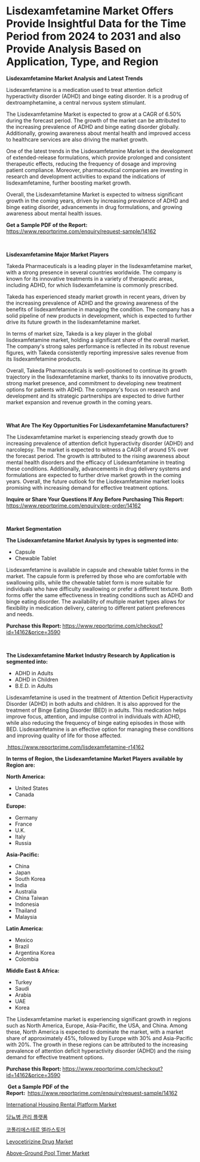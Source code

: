 <p><h1>Lisdexamfetamine Market Offers Provide Insightful Data for the Time Period from 2024 to 2031 and also Provide Analysis Based on Application, Type, and Region</h1></p><p><strong>Lisdexamfetamine Market Analysis and Latest Trends</strong></p>
<p><p>Lisdexamfetamine is a medication used to treat attention deficit hyperactivity disorder (ADHD) and binge eating disorder. It is a prodrug of dextroamphetamine, a central nervous system stimulant.</p><p>The Lisdexamfetamine Market is expected to grow at a CAGR of 6.50% during the forecast period. The growth of the market can be attributed to the increasing prevalence of ADHD and binge eating disorder globally. Additionally, growing awareness about mental health and improved access to healthcare services are also driving the market growth.</p><p>One of the latest trends in the Lisdexamfetamine Market is the development of extended-release formulations, which provide prolonged and consistent therapeutic effects, reducing the frequency of dosage and improving patient compliance. Moreover, pharmaceutical companies are investing in research and development activities to expand the indications of lisdexamfetamine, further boosting market growth.</p><p>Overall, the Lisdexamfetamine Market is expected to witness significant growth in the coming years, driven by increasing prevalence of ADHD and binge eating disorder, advancements in drug formulations, and growing awareness about mental health issues.</p></p>
<p><strong>Get a Sample PDF of the Report:&nbsp;</strong> <a href="https://www.reportprime.com/enquiry/request-sample/14162">https://www.reportprime.com/enquiry/request-sample/14162</a></p>
<p>&nbsp;</p>
<p><strong>Lisdexamfetamine Major Market Players</strong></p>
<p><p>Takeda Pharmaceuticals is a leading player in the lisdexamfetamine market, with a strong presence in several countries worldwide. The company is known for its innovative treatments in a variety of therapeutic areas, including ADHD, for which lisdexamfetamine is commonly prescribed.</p><p>Takeda has experienced steady market growth in recent years, driven by the increasing prevalence of ADHD and the growing awareness of the benefits of lisdexamfetamine in managing the condition. The company has a solid pipeline of new products in development, which is expected to further drive its future growth in the lisdexamfetamine market.</p><p>In terms of market size, Takeda is a key player in the global lisdexamfetamine market, holding a significant share of the overall market. The company's strong sales performance is reflected in its robust revenue figures, with Takeda consistently reporting impressive sales revenue from its lisdexamfetamine products.</p><p>Overall, Takeda Pharmaceuticals is well-positioned to continue its growth trajectory in the lisdexamfetamine market, thanks to its innovative products, strong market presence, and commitment to developing new treatment options for patients with ADHD. The company's focus on research and development and its strategic partnerships are expected to drive further market expansion and revenue growth in the coming years.</p></p>
<p>&nbsp;</p>
<p><strong>What Are The Key Opportunities For Lisdexamfetamine Manufacturers?</strong></p>
<p><p>The Lisdexamfetamine market is experiencing steady growth due to increasing prevalence of attention deficit hyperactivity disorder (ADHD) and narcolepsy. The market is expected to witness a CAGR of around 5% over the forecast period. The growth is attributed to the rising awareness about mental health disorders and the efficacy of Lisdexamfetamine in treating these conditions. Additionally, advancements in drug delivery systems and formulations are expected to further drive market growth in the coming years. Overall, the future outlook for the Lisdexamfetamine market looks promising with increasing demand for effective treatment options.</p></p>
<p><strong>Inquire or Share Your Questions If Any Before Purchasing This Report:</strong> <a href="https://www.reportprime.com/enquiry/pre-order/14162">https://www.reportprime.com/enquiry/pre-order/14162</a></p>
<p>&nbsp;</p>
<p><strong>Market Segmentation</strong></p>
<p><strong>The Lisdexamfetamine Market Analysis by types is segmented into:</strong></p>
<p><ul><li>Capsule</li><li>Chewable Tablet</li></ul></p>
<p><p>Lisdexamfetamine is available in capsule and chewable tablet forms in the market. The capsule form is preferred by those who are comfortable with swallowing pills, while the chewable tablet form is more suitable for individuals who have difficulty swallowing or prefer a different texture. Both forms offer the same effectiveness in treating conditions such as ADHD and binge eating disorder. The availability of multiple market types allows for flexibility in medication delivery, catering to different patient preferences and needs.</p></p>
<p><strong>Purchase this Report:&nbsp;</strong><a href="https://www.reportprime.com/checkout?id=14162&price=3590">https://www.reportprime.com/checkout?id=14162&price=3590</a></p>
<p>&nbsp;</p>
<p><strong>The Lisdexamfetamine Market Industry Research by Application is segmented into:</strong></p>
<p><ul><li>ADHD in Adults</li><li>ADHD in Children</li><li>B.E.D. in Adults</li></ul></p>
<p><p>Lisdexamfetamine is used in the treatment of Attention Deficit Hyperactivity Disorder (ADHD) in both adults and children. It is also approved for the treatment of Binge Eating Disorder (BED) in adults. This medication helps improve focus, attention, and impulse control in individuals with ADHD, while also reducing the frequency of binge eating episodes in those with BED. Lisdexamfetamine is an effective option for managing these conditions and improving quality of life for those affected.</p></p>
<p><a href="https://www.reportprime.com/lisdexamfetamine-r14162">&nbsp;https://www.reportprime.com/lisdexamfetamine-r14162</a></p>
<p><strong>In terms of Region, the Lisdexamfetamine Market Players available by Region are:</strong></p>
<p>
    <p> <strong> North America: </strong>
        <ul>
            <li>United States</li>
            <li>Canada</li>
        </ul>
        </p> 
    <p> <strong> Europe: </strong>
        <ul>
            <li>Germany</li>
            <li>France</li>
            <li>U.K.</li>
            <li>Italy</li>
            <li>Russia</li>
        </ul>
        </p> 
    <p> <strong> Asia-Pacific: </strong>
        <ul>
            <li>China</li>
            <li>Japan</li>
            <li>South Korea</li>
            <li>India</li>
            <li>Australia</li>
            <li>China Taiwan</li>
            <li>Indonesia</li>
            <li>Thailand</li>
            <li>Malaysia</li>
        </ul>
        </p> 
    <p> <strong> Latin America: </strong>
        <ul>
            <li>Mexico</li>
            <li>Brazil</li>
            <li>Argentina Korea</li>
            <li>Colombia</li>
        </ul>
        </p> 
    <p> <strong> Middle East & Africa: </strong>
        <ul>
            <li>Turkey</li>
            <li>Saudi</li>
            <li>Arabia</li>
            <li>UAE</li>
            <li>Korea</li>
        </ul>
    </p>
    </p>
<p><p>The Lisdexamfetamine market is experiencing significant growth in regions such as North America, Europe, Asia-Pacific, the USA, and China. Among these, North America is expected to dominate the market, with a market share of approximately 45%, followed by Europe with 30% and Asia-Pacific with 20%. The growth in these regions can be attributed to the increasing prevalence of attention deficit hyperactivity disorder (ADHD) and the rising demand for effective treatment options.</p></p>
<p><strong>Purchase this Report: </strong><a href="https://www.reportprime.com/checkout?id=14162&price=3590">https://www.reportprime.com/checkout?id=14162&price=3590</a></p>
<p>&nbsp;<strong>Get a Sample PDF of the Report:&nbsp;&nbsp;</strong><a href="https://www.reportprime.com/enquiry/request-sample/14162">https://www.reportprime.com/enquiry/request-sample/14162</a></p>
<p><strong></strong></p>
<p><p><a href="https://medium.com/@vallieemard78/international-housing-rental-platform-market-research-report-includes-analysis-on-market-size-ffb601bcad1f">International Housing Rental Platform Market</a></p><p><a href="https://medium.com/@lilmama456456/%EB%8B%B9%EB%87%A8-%EA%B4%80%EB%A6%AC-%ED%94%8C%EB%9E%AB%ED%8F%BC-%EC%82%B0%EC%97%85%EC%97%90-%EB%8C%80%ED%95%9C-%ED%86%B5%EC%B0%B0-2031%EB%85%84%EA%B9%8C%EC%A7%80%EC%9D%98-%EC%8B%9C%EC%9E%A5-%EC%9E%AC%EC%A0%95-%EC%83%81%ED%83%9C-%EC%8B%9C%EC%9E%A5-%EA%B7%9C%EB%AA%A8-%EB%B0%8F-%EC%88%98%EC%9D%B5-%EB%B6%84%EC%84%9D-aa4f3f3eec96">당뇨병 관리 플랫폼</a></p><p><a href="https://medium.com/@boydsmitham726/%EC%BD%94%ED%8F%B4%EB%A6%AC%EC%97%90%EC%8A%A4%ED%84%B0-%EC%97%98%EB%9D%BC%EC%8A%A4%ED%86%A0%EB%A8%B8-%EC%8B%9C%EC%9E%A5%EC%97%90-%EB%8C%80%ED%95%9C-%ED%86%B5%EC%B0%B0-%EC%8B%9C%EC%9E%A5-%EC%B0%B8%EA%B0%80%EC%9E%90-%EC%8B%9C%EC%9E%A5-%EA%B7%9C%EB%AA%A8-%EC%A7%80%EB%A6%AC%EC%A0%81-%EC%A7%80%EC%97%AD-%EB%B0%8F-%EC%98%88%EC%B8%A1-2024-2031-1051342330bb">코폴리에스테르 엘라스토머</a></p><p><a href="https://github.com/gulaimolin/Market-Research-Report-List-5/blob/main/levocetirizine-drug-market.md">Levocetirizine Drug Market</a></p><p><a href="https://medium.com/@elzaziemann1943/above-ground-pool-timer-market-size-by-type-electric-mechanical-by-product-fb65a6253a80">Above-Ground Pool Timer Market</a></p></p>